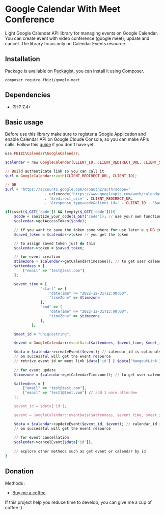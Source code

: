 # Google Calendar With Meet Conference
Light Google Calendar API library for managing events on Google Calendar. You can create event with video conference (google meet), update and cancel. The library focus only on Calendar Events resource.

## Installation
Package is available on [Packagist](https://packagist.org/packages/fbizi/google-meet), you can install it using Composer.

```composer require fbizi/google-meet```

## Dependencies
- PHP 7.4+

## Basic usage
Before use this library make sure to register a Google Application and enable Calendar API on Google Cloude Console, so you can make APIs calls. Follow this [guide](https://developers.google.com/workspace/guides/get-started) if you don't have yet.

```ruby
use FBIZI\Calendar\GoogleCalendar;

$calendar = new GoogleCalendar(CLIENT_ID, CLIENT_REDIRECT_URL, CLIENT_SECRET);

// Build authenticate link so you can call it
$url = GoogleCalendar::auth(CLIENT_REDIRECT_URL, CLIENT_ID);

// OR
$url = 'https://accounts.google.com/o/oauth2/auth?scope=' 
                  . urlencode('https://www.googleapis.com/auth/calendar') 
                  . '&redirect_uri=' . CLIENT_REDIRECT_URL 
                  . '&response_type=code&client_id=' . CLIENT_ID . '&access_type=online';

if(isset($_GET['code']) && !empty($_GET['code'])){
    $code = sanitize_your_code($_GET['code']); // use your own function to sanitize the code due to security
    $calendar->getAccessToken($code);

    // if you want to save the token some where for use later e.g DB just call this
    $saved_token = $calendar->token // you get the token

    // to assign saved token just do this
    $calendar->token = $saved_token; 

    // for event creation
    $timezone = $calendar->getCalendarTimezone(); // to get user calendar timezone
    $attendees = [
        ["email" => "test@test.com"]
    ];

    $event_time = [
                "start" => [
                    "dateTime" => "2022-12-31T12:00:00",
                    "timeZone" => $timezone
                ],
                "end" => [
                    "dateTime" => "2022-12-31T13:00:00",
                    "timeZone" => $timezone
                ],
            ];

    $meet_id = "uniquestring";

    $event = GoogleCalendar::eventData($attendees, $event_time, $meet_id); // have three more optionals arguments, please look at this method

    $data = $calendar->createEvent($event); // calendar_id is optionals argument
    // on successful will get the event resource
    // retrive event id or meet link $data['id'] | $data['hangoutLink']
    
    // for event update
    $timezone = $calendar->getCalendarTimezone(); // to get user calendar timezone

    $attendees = [
        ["email" => "test@test.com"],
        ["email" => "test1@test.com"] // add 1 more attendee
    ];

    $event_id = $data['id'];

    $event = GoogleCalendar::eventData($attendees, $event_time, $meet_id); // have three more optionals arguments, please look at this method

    $data = $calendar->updateEvent($event_id, $event); // calendar_id is optionals argument
    // on successful will get the event resource
    
    // for event cancellation
    $calendar->cancelEvent($data['id']);
    
    // explore other methods such as get event or calendar by id 
}

```

## Donation
Methods :

- [Buy me a coffee](https://www.buymeacoffee.com/franciscobizi)

If this project help you reduce time to develop, you can give me a cup of coffee :)
